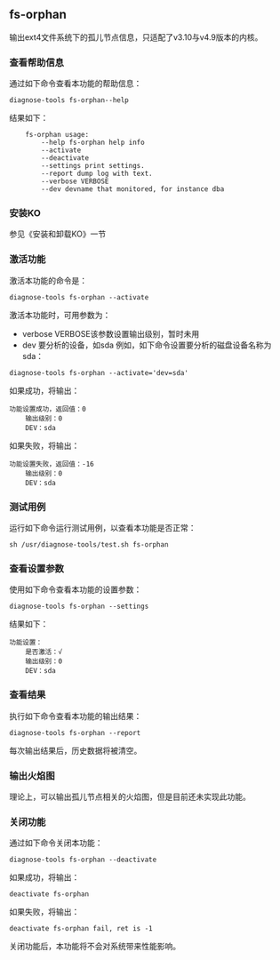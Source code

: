 ##  fs-orphan
输出ext4文件系统下的孤儿节点信息，只适配了v3.10与v4.9版本的内核。
### 查看帮助信息
通过如下命令查看本功能的帮助信息：
```
diagnose-tools fs-orphan--help
```
结果如下：
```
    fs-orphan usage:
        --help fs-orphan help info
        --activate
        --deactivate
        --settings print settings.
        --report dump log with text.
        --verbose VERBOSE
        --dev devname that monitored, for instance dba
```

###  安装KO
参见《安装和卸载KO》一节
###  激活功能
激活本功能的命令是：
```
diagnose-tools fs-orphan --activate
```
激活本功能时，可用参数为：
* verbose VERBOSE该参数设置输出级别，暂时未用
* dev 要分析的设备，如sda
例如，如下命令设置要分析的磁盘设备名称为sda：
```
diagnose-tools fs-orphan --activate='dev=sda'
```

如果成功，将输出：
```
功能设置成功，返回值：0
    输出级别：0
    DEV：sda
```

如果失败，将输出：
```
功能设置失败，返回值：-16
    输出级别：0
    DEV：sda
```

###  测试用例
运行如下命令运行测试用例，以查看本功能是否正常：
```
sh /usr/diagnose-tools/test.sh fs-orphan
```
###  查看设置参数
使用如下命令查看本功能的设置参数：
```
diagnose-tools fs-orphan --settings
```
结果如下：
```
功能设置：
    是否激活：√
    输出级别：0
    DEV：sda
```

### 查看结果
执行如下命令查看本功能的输出结果：
```
diagnose-tools fs-orphan --report
```
每次输出结果后，历史数据将被清空。
###  输出火焰图
理论上，可以输出孤儿节点相关的火焰图，但是目前还未实现此功能。
### 关闭功能
通过如下命令关闭本功能：
```
diagnose-tools fs-orphan --deactivate 
```
如果成功，将输出：
```
deactivate fs-orphan
```
如果失败，将输出：
```
deactivate fs-orphan fail, ret is -1
```
关闭功能后，本功能将不会对系统带来性能影响。
